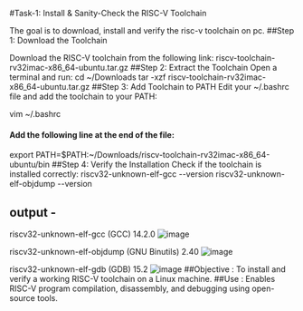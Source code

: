 #Task-1: Install & Sanity-Check the RISC-V Toolchain

The goal is to download, install and verify the risc-v toolchain on pc.
##Step 1: Download the Toolchain

Download the RISC-V toolchain from the following link:
riscv-toolchain-rv32imac-x86_64-ubuntu.tar.gz
##Step 2: Extract the Toolchain
Open a terminal and run:
 cd ~/Downloads
 tar -xzf riscv-toolchain-rv32imac-x86_64-ubuntu.tar.gz
 ##Step 3: Add Toolchain to PATH
 Edit your ~/.bashrc file and add the toolchain to your PATH:

vim ~/.bashrc
#### Add the following line at the end of the file:
export PATH=$PATH:~/Downloads/riscv-toolchain-rv32imac-x86_64-ubuntu/bin
##Step 4: Verify the Installation
Check if the toolchain is installed correctly:
riscv32-unknown-elf-gcc --version
riscv32-unknown-elf-objdump --version

## output - 
riscv32-unknown-elf-gcc (GCC) 14.2.0 ![image](https://github.com/user-attachments/assets/4bdc14db-5cb2-46c7-a487-b77deef98ade)

riscv32-unknown-elf-objdump (GNU Binutils) 2.40 ![image](https://github.com/user-attachments/assets/26129e4f-fcc0-470f-868c-a6abaf8bca6c)

riscv32-unknown-elf-gdb (GDB) 15.2 ![image](https://github.com/user-attachments/assets/7579e28d-2c3a-4c11-98ff-f2bf8471b9ef)
##Objective :
To install and verify a working RISC-V toolchain on a Linux machine.
##Use : 
Enables RISC-V program compilation, disassembly, and debugging using open-source tools.


